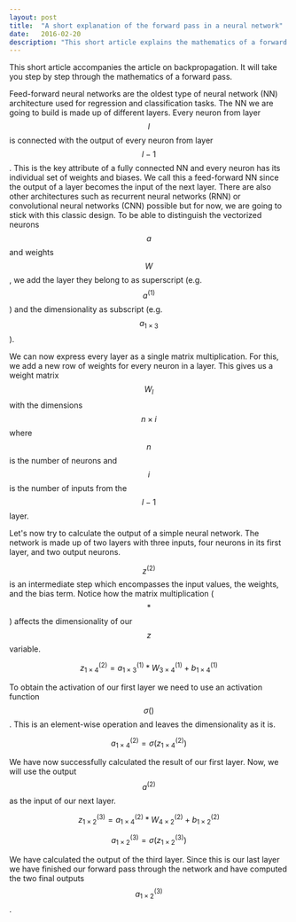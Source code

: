 ```yaml
---
layout: post
title:  "A short explanation of the forward pass in a neural network"
date:   2016-02-20
description: "This short article explains the mathematics of a forward pass in a neural network."
---
```

This short article accompanies the article on backpropagation. It will take you step by step through the mathematics of a forward pass. 

Feed-forward neural networks are the oldest type of neural network (NN) architecture used for regression and classification tasks. The NN we are going to build is made up of different layers. Every neuron from layer $$l$$ is connected with the output of every neuron from layer $$l-1$$. This is the key attribute of a fully connected NN and every neuron has its individual set of weights and biases. We call this a feed-forward NN since the output of a layer becomes the input of the next layer. There are also other architectures such as recurrent neural networks (RNN) or convolutional neural networks (CNN) possible but for now, we are going to stick with this classic design. To be able to distinguish the vectorized neurons $$ a $$ and weights $$W$$, we add the layer they belong to as superscript (e.g. $$ a^{(1)} $$) and the dimensionality as subscript (e.g. $$a_{1\times 3}$$ ).

We can now express every layer as a single matrix multiplication. For this, we add a new row of weights for every neuron in a layer. This gives us a weight matrix $$W_l$$ with the dimensions $$n \times i$$ where $$n$$ is the number of neurons and $$i$$ is the number of inputs from the $$l-1$$ layer. 

Let's now try to calculate the output of a simple neural network. The network is made up of two layers with three inputs, four neurons in its first layer, and two output neurons. 

$$ z^{(2)} $$ is an intermediate step which encompasses the input values, the weights, and the bias term. Notice how the matrix multiplication ($$*$$) affects the dimensionality of our $$z$$ variable.

$$ z^{(2)}_{1\times 4} = a^{(1)}_{1\times 3} * W^{(1)}_{3\times 4} + b^{(1)}_{1\times 4} $$

To obtain the activation of our first layer we need to use an activation function $$\sigma () $$. This is an element-wise operation and leaves the dimensionality as it is. 

$$
a^{(2)}_{1\times 4} = \sigma(z^{(2)}_{1\times 4})
$$

We have now successfully calculated the result of our first layer. Now, we will use the output $$a^{(2)}$$ as the input of our next layer. 

$$
z^{(3)}_{1\times 2} = a^{(2)}_{1\times 4} * W^{(2)}_{4\times 2} + b^{(2)}_{1\times 2} 
$$

$$
a^{(3)}_{1\times 2} = \sigma(z^{(3)}_{1\times 2})
$$

We have calculated the output of the third layer. Since this is our last layer we have finished our forward pass through the network and have computed the two final outputs $$a^{(3)}_{1\times 2}$$.

